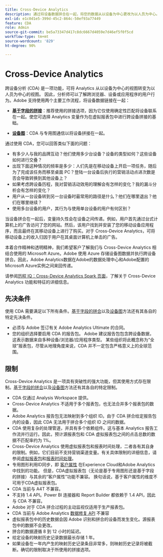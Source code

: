 ```yaml
---
title: Cross-Device Analytics
description: 通过将设备数据拼合在一起，将您的数据从以设备为中心更改为以人员为中心。
exl-id: e1c0d1e5-399d-45c2-864c-50ef93a77449
feature: CDA
role: Admin
source-git-commit: be5a73347d417c8dc6667d4059e7d46ef5f0f5cd
workflow-type: tm+mt
source-wordcount: '829'
ht-degree: 90%

---
```


# Cross-Device Analytics

跨设备分析 (CDA) 是一项功能，可将 Analytics 从以设备为中心的视图转变为以人员为中心的视图。 因此，分析师可以了解跨浏览器、设备或应用程序的用户行为。Adobe 支持使用两个主要工作流程，将设备数据链接在一起：

* [**基于字段的拼接**](field-based-stitching.md)：推荐使用的拼接选项，因为它仅使用确定性匹配将设备联系在一起。使您可选择 Analytics 变量作为在虚拟报表包中进行跨设备拼接的基础。

* [**设备图**](device-graph.md)：CDA 与专用图通信以将设备拼接在一起。

通过使用 CDA，您可以回答类似下面的问题：

* 有多少人与我的品牌互动？他们使用多少台设备？设备的类型如何？这些设备如何进行交叠？
* 出现下面这种情况的频率是多少：人们先是在移动设备上开启一项任务，随后为了完成该任务而移至桌面 PC？登陆一台设备后执行的营销活动点进次数是否会导致转换到其他设备上？
* 如果考虑跨设备历程，我对营销活动效用的理解会有怎样的变化？我的漏斗分析会有怎样的变化？
* 用户从一台设备转到另一台设备时最常用的路径是什么？他们在哪里退出？他们在哪里继续？
* 使用多台设备的用户，其行为与使用单台设备的用户有何区别？

当设备拼合在一起后，变量持久性会在设备之间传递。例如，用户首先通过台式计算机上的广告访问了您的网站。然后，该用户找到并安装了您的移动设备应用程序，而且最终在其移动设备上进行了购买。对于 Cross-Device Analytics，可将移动设备上的收入归因于用户在其桌面计算机上单击的广告。

本着合作精神和透明精神，我们希望客户了解我们与 Cross-Device Analytics 相结合使用的 Microsoft Azure。Adobe 使用 Azure 存储设备图数据并执行跨设备拼合。因此，Adobe Analytics数据在Adobe的数据处理中心和Adobe配置的Microsoft Azure实例之间来回传递。

请参阅[历程 IQ：Cross-Device Analytics Spark 页面](https://adobe.ly/aacda)，了解关于 Cross-Device Analytics 功能和特征的详细信息。

## 先决条件

使用 CDA 需要满足以下所有条件。[基于字段的拼合](field-based-stitching.md)以及[设备图](device-graph.md)方法还有其各自的特定先决条件。

* 必须与 Adobe 签订有关 Adobe Analytics Ultimate 的合同。
* 您的组织选择要启用 CDA 的报告包。 Adobe 建议报告包包含跨设备数据，这表示数据来自多种设备/浏览器/应用程序类型。 某些组织将此概念称为“全球”报表包，尽管从地理角度来说，CDA 并不一定包含严格意义上的全球范围。

## 限制

Cross-Device Analytics 是一项具有突破性的强大功能，但其使用方式存在限制。[基于字段的拼合](field-based-stitching.md)以及[设备图](device-graph.md)方法还有其各自的特定限制。

* CDA 仅通过 Analysis Workspace 提供。
* Cross-Device Analytics 不适用于多个报表包，也无法合并多个报表包的数据。
* Adobe Analytics 报告包无法映射到多个组织 ID。由于 CDA 拼合给定报告包内的设备，因此 CDA 无法用于拼合多个组织 ID 之间的数据。
* CDA 使用复杂的处理管道，并具有多个依赖组件。这与基本 Analytics 报告工作流并行运行。因此，预计源报表包和 CDA 虚拟报表包之间的点击总数的数据不匹配率约为 1%。
* Cross-Device Analytics 使用虚拟报表包和报表时间处理，二者各有其自身的限制。例如，它们目前不支持营销渠道变量。有关具体限制的详细信息，请参阅[虚拟报表包](https://experienceleague.adobe.com/docs/analytics/components/virtual-report-suites/vrs-about.html?lang=zh-Hans)和[报表时间处理](https://experienceleague.adobe.com/docs/analytics/components/virtual-report-suites/vrs-report-time-processing.html#report-time-processing-limitations?lang=zh-Hans)。
* 专用图形利用ID同步，即 [客户属性](https://experienceleague.adobe.com/docs/core-services/interface/customer-attributes/attributes.html?lang=zh-Hans#customer-attributes) 在Experience Cloud和Adobe Analytics中找到的功能。 但是，CDA虚拟报表包（无论是基于专用图形还是基于字段的拼接）与其余的“客户属性”功能不兼容。 换句话说，基于客户属性的维度不可用于CDA虚拟报表包。
* CDA 当前与 A4T 不兼容。
* 不支持 1.4 API。Power BI 连接器和 Report Builder 都依赖于 1.4 API，因此与 CDA 不兼容。
* Adobe 对于 CDA 拼合过程的主动监视仅适用于生产报表包。
* CDA 当前与 Adobe Analytics [数据修复 API](https://www.adobe.io/apis/experiencecloud/analytics/docs.html#!AdobeDocs/analytics-2.0-apis/master/data-repair.md) 不兼容
* 虚拟报表包中的历史数据会因 Adobe 识别和拼合的设备而发生变化。源报表包中的数据不会更改。
* 拼合的数据遵循 8 到 12 小时的延迟。
* 给定设备的映射历史记录数据最长存储 1 年。
* 如果设备在一年内产生的映射历史记录条目非常多，则映射历史记录将被截断。确切的限制取决于所使用的拼接选项。
